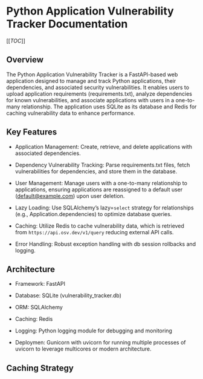 # Python Application Vulnerability Tracker Documentation
[[_TOC_]]
## Overview
The Python Application Vulnerability Tracker is a FastAPI-based web application designed to manage and track Python applications, their dependencies, and associated security vulnerabilities. It enables users to upload application requirements (requirements.txt), analyze dependencies for known vulnerabilities, and associate applications with users in a one-to-many relationship. The application uses SQLite as its database and Redis for caching vulnerability data to enhance performance.

## Key Features

 - Application Management: Create, retrieve, and delete applications with associated dependencies.

 - Dependency Vulnerability Tracking: Parse requirements.txt files, fetch vulnerabilities for dependencies, and store them in the database.

 - User Management: Manage users with a one-to-many relationship to applications, ensuring applications are reassigned to a default user (default@example.com) upon user deletion.

 - Lazy Loading: Use SQLAlchemy’s lazy=`select` strategy for relationships (e.g., Application.dependencies) to optimize database queries.

 - Caching: Utilize Redis to cache vulnerability data, which is retrieved from `https://api.osv.dev/v1/query` reducing external API calls.


- Error Handling: Robust exception handling with db session rollbacks and logging.

## Architecture
 - Framework: FastAPI

 - Database: SQLite (vulnerability_tracker.db)

 - ORM: SQLAlchemy

 - Caching: Redis

 - Logging: Python logging module for debugging and monitoring

 - Deploymen: Gunicorn with uvicorn for running multiple processes of uvicorn to leverage multicores or modern architecture.

## Caching Strategy




